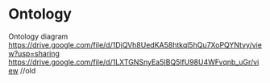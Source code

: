 # Ontology
Ontology diagram
https://drive.google.com/file/d/1DjQVh8UedKA58htkql5hQu7XoPQYNtvy/view?usp=sharing
https://drive.google.com/file/d/1LXTGNSnyEa5IBQ5lfU98U4WFvqnb_uGr/view //old
